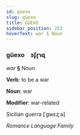 ```yaml
---
id: güexo
slug: güexo
title: GÜEXO
sidebar_position: 253
hoverText: war § Noun
---
```


### güexo&emsp;<span kind="abugida">ꜿʄɽɿɋ</span>

*war* **§** Noun

**Verb**: to be a war

**Noun**: war

**Modifier**: war-related

Sicilian guerra [ˈɡwɛʐːa]

*Romance Language Family*